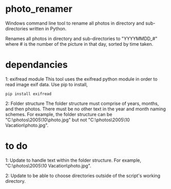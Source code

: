 # photo_renamer
Windows command line tool to rename all photos in directory and sub-directories written in Python.

Renames all photos in directory and sub-directories to "YYYYMMDD_#" where # is the number of the picture in that day, sorted by time taken.

# dependancies
1: exifread module
This tool uses the exifread python module in order to read image exif data. Use pip to install,
```
pip install exifread
```
2: Folder structure
The folder structure must comprise of years, months, and then photos. There must be no other text in the year and month naming schemes. For example, the folder structure can be "C:\photos\2005\10\photo.jpg" but not "C:\photos\2005\10 Vacation\photo.jpg".

# to do
1: Update to handle text within the folder structure. For example, "C:\photos\2005\10 Vacation\photo.jpg".

2: Update to be able to choose directories outside of the script's working directory.
